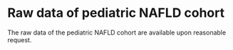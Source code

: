 # Raw data of pediatric NAFLD cohort
The raw data of the pediatric NAFLD cohort are available upon reasonable request.
